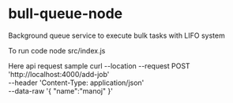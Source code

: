 # bull-queue-node

Background queue service to execute bulk tasks with LIFO system

To run code
node src/index.js

Here api request sample
curl --location --request POST 'http://localhost:4000/add-job' \
--header 'Content-Type: application/json' \
--data-raw '{
"name":"manoj"
}'

